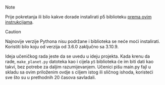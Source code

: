> [!NOTE]
> Prije pokretanja ili bilo kakve dorade instalirati p5 biblioteku <a href="">prema ovim instrukcijama</a>.

> [!CAUTION]
> Najnovije verzije Pythona nisu podržane i biblioteka se neće moći instalirati. Koristiti bilo koju od verzija od 3.6.0 zaključno sa 3.10.9.

Ideja učeničkog rada jeste da se uvedu u ideju projekta. Kada krenu da rade, `make_planet.py` datoteka kao i cijela `p5` biblioteka će im biti dati kao takvi, bez potrebe za daljim razumijevanjem. Učenici pišu main.py fajl u skladu sa ovim priloženim ovdje s ciljem istog ili sličnog ishoda, koristeći sve što su u prethodnih 20 časova savladali.
